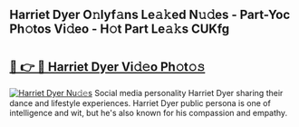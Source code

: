 ## Harriet Dyer O𝚗lyf𝚊ns Le𝚊𝚔ed N𝚞𝚍es - Part-Yoc Ph𝚘tos Vi𝚍eo - H𝚘t Part Le𝚊𝚔s CUKfg

# <h2><a href="http://hf4avk.feru.top/?c=Harriet+Dyer">🔗 👉 🔴 Harriet Dyer Vi𝚍𝚎o Ph𝚘t𝚘𝚜</a></h2>

[![Harriet Dyer Nu𝚍𝚎s](https://i.imgur.com/0TWrTi3.gif)](http://hf4avk.feru.top/?c=Harriet+Dyer)
Social media personality Harriet Dyer sharing their dance and lifestyle experiences. Harriet Dyer public persona is one of intelligence and wit, but he's also known for his compassion and empathy. 
